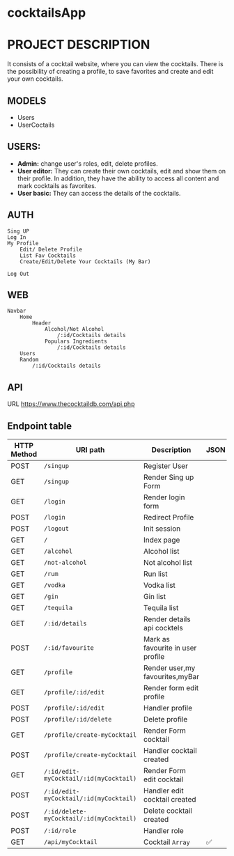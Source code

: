 # cocktailsApp
# PROJECT DESCRIPTION

It consists of a cocktail website, where you can view the cocktails. There is the possibility of creating a profile, to save favorites and create and edit your own cocktails.

## MODELS
- Users
- UserCoctails

## USERS:
- **Admin:** change user's roles, edit, delete profiles.
- **User editor:** They can create their own cocktails, edit and show them on their profile. In addition, they have the ability to access all content and mark cocktails as favorites.
- **User basic:** They can access the details of the cocktails.

## AUTH
    Sing UP
    Log In
    My Profile
        Edit/ Delete Profile
        List Fav Cocktails
        Create/Edit/Delete Your Cocktails (My Bar)

    Log Out

## WEB
    Navbar
        Home
            Header
                Alcohol/Not Alcohol
                    /:id/Cocktails details
                Populars Ingredients
                    /:id/Cocktails details
        Users
        Random
            /:id/Cocktails details

## API
URL
    https://www.thecocktaildb.com/api.php


## Endpoint table

| HTTP Method 	| URI path      	        | Description                                   |   JSON 	 |
|-------------	|---------------	        |-----------------------------------------------|-------------
| POST         	| `/singup`             	| Register  User                                | 
| GET         	| `/singup`             	| Render Sing up Form       	                | 
| GET         	| `/login`             	    | Render login form                             | 
| POST         	| `/login`             	    | Redirect Profile                              | 
| POST         	| `/logout`             	| Init session                                  | 
| GET         	| `/`             	        | Index page          	                        | 
| GET         	| `/alcohol` 	            | Alcohol list 	                                |
| GET         	| `/not-alcohol` 	        | Not alcohol list 	                            |
| GET         	| `/rum` 	                | Run list 	                                    |
| GET         	| `/vodka` 	                | Vodka list 	                                |
| GET         	| `/gin` 	                | Gin list 	                                    |
| GET       	| `/tequila` 	            | Tequila list	                                |
| GET           | `/:id/details` 	        | Render details api cocktels 	                |
| POST         	| `/:id/favourite`          | Mark as favourite in user profile 	        |
| GET       	| `/profile` 	            | Render user,my favourites,myBar 	            |
| GET           | `/profile/:id/edit` 	    | Render form edit profile 	                    |
| POST          | `/profile/:id/edit`       | Handler profile 	                            |
| POST          | `/profile/:id/delete`     | Delete profile	                            |
| GET           | `/profile/create-myCocktail`         | Render Form cocktail 	            |
| POST          | `/profile/create-myCocktail`         | Handler cocktail created 	        |
| GET           | `/:id/edit-myCocktail/:id(myCocktail)`  | Render Form edit cocktail 	    |
| POST          | `/:id/edit-myCocktail/:id(myCocktail)`  | Handler edit cocktail created   |
| POST          | `/:id/delete-myCocktail/:id(myCocktail)`| Delete cocktail created 	    |
| POST          | `/:id/role`               | Handler role 	                                |
| GET         	| `/api/myCocktail` 	    | Cocktail `Array` 	                            | ✅  
